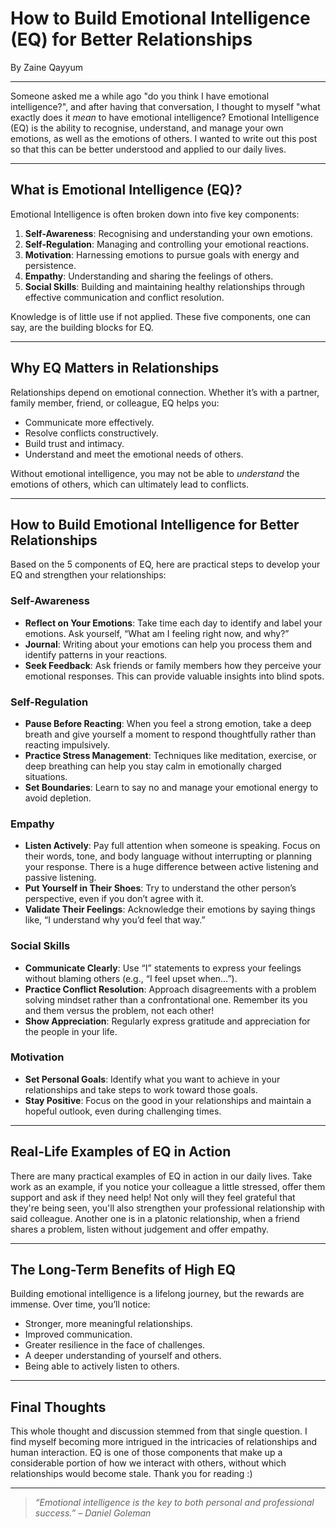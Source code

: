 # How to Build Emotional Intelligence (EQ) for Better Relationships

By Zaine Qayyum

---

Someone asked me a while ago "do you think I have emotional intelligence?", and after having that conversation, I thought to myself "what exactly does it *mean* to have emotional intelligence? Emotional Intelligence (EQ) is the ability to recognise, understand, and manage your own emotions, as well as the emotions of others. I wanted to write out this post so that this can be better understood and applied to our daily lives.

---

## What is Emotional Intelligence (EQ)?

Emotional Intelligence is often broken down into five key components:

1. **Self-Awareness**: Recognising and understanding your own emotions.
2. **Self-Regulation**: Managing and controlling your emotional reactions.
3. **Motivation**: Harnessing emotions to pursue goals with energy and persistence.
4. **Empathy**: Understanding and sharing the feelings of others.
5. **Social Skills**: Building and maintaining healthy relationships through effective communication and conflict resolution.

Knowledge is of little use if not applied. These five components, one can say, are the building blocks for EQ.

---

## Why EQ Matters in Relationships

Relationships depend on emotional connection. Whether it’s with a partner, family member, friend, or colleague, EQ helps you:

- Communicate more effectively.
- Resolve conflicts constructively.
- Build trust and intimacy.
- Understand and meet the emotional needs of others.

Without emotional intelligence, you may not be able to *understand* the emotions of others, which can ultimately lead to conflicts.

---

## How to Build Emotional Intelligence for Better Relationships

Based on the 5 components of EQ, here are practical steps to develop your EQ and strengthen your relationships:

### **Self-Awareness**
- **Reflect on Your Emotions**: Take time each day to identify and label your emotions. Ask yourself, “What am I feeling right now, and why?”
- **Journal**: Writing about your emotions can help you process them and identify patterns in your reactions.
- **Seek Feedback**: Ask friends or family members how they perceive your emotional responses. This can provide valuable insights into blind spots.

### **Self-Regulation**
- **Pause Before Reacting**: When you feel a strong emotion, take a deep breath and give yourself a moment to respond thoughtfully rather than reacting impulsively.
- **Practice Stress Management**: Techniques like meditation, exercise, or deep breathing can help you stay calm in emotionally charged situations.
- **Set Boundaries**: Learn to say no and manage your emotional energy to avoid depletion.

### **Empathy**
- **Listen Actively**: Pay full attention when someone is speaking. Focus on their words, tone, and body language without interrupting or planning your response. There is a huge difference between active listening and passive listening.
- **Put Yourself in Their Shoes**: Try to understand the other person’s perspective, even if you don’t agree with it.
- **Validate Their Feelings**: Acknowledge their emotions by saying things like, “I understand why you’d feel that way.”

### **Social Skills**
- **Communicate Clearly**: Use “I” statements to express your feelings without blaming others (e.g., “I feel upset when…”).
- **Practice Conflict Resolution**: Approach disagreements with a problem solving mindset rather than a confrontational one. Remember its you and them versus the problem, not each other!
- **Show Appreciation**: Regularly express gratitude and appreciation for the people in your life.

### **Motivation**
- **Set Personal Goals**: Identify what you want to achieve in your relationships and take steps to work toward those goals.
- **Stay Positive**: Focus on the good in your relationships and maintain a hopeful outlook, even during challenging times.

---

## Real-Life Examples of EQ in Action

There are many practical examples of EQ in action in our daily lives. Take work as an example, if you notice your colleague a little stressed, offer them support and ask if they need help! Not only will they feel grateful that they're being seen, you'll also strengthen your professional relationship with said colleague. Another one is in a platonic relationship, when a friend shares a problem, listen without judgement and offer empathy.

---

## The Long-Term Benefits of High EQ

Building emotional intelligence is a lifelong journey, but the rewards are immense. Over time, you’ll notice:

- Stronger, more meaningful relationships.
- Improved communication.
- Greater resilience in the face of challenges.
- A deeper understanding of yourself and others.
- Being able to actively listen to others.

---

## Final Thoughts

This whole thought and discussion stemmed from that single question. I find myself becoming more intrigued in the intricacies of relationships and human interaction. EQ is one of those components that make up a considerable portion of how we interact with others, without which relationships would become stale. Thank you for reading :)


---

> *“Emotional intelligence is the key to both personal and professional success.” – Daniel Goleman*
